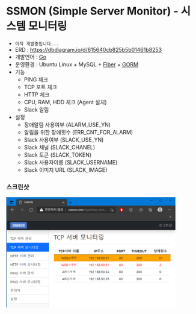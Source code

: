 # SSMON (Simple Server Monitor) - 시스템 모니터링

* `아직 개발중입니다...`
* ERD : https://dbdiagram.io/d/615640cb825b5b01461b8253
* 개발언어 : [Go](https://golang.org/)
* 운영환경 : Ubuntu Linux + MySQL + [Fiber](https://gofiber.io/) + [GORM](https://gorm.io/)
* 기능
  * PING 체크
  * TCP 포트 체크
  * HTTP 체크
  * CPU, RAM, HDD 체크 (Agent 설치)
  * Slack 알림
* 설정
  * 장애알림 사용여부 (ALARM_USE_YN)
  * 알림을 위한 장애횟수 (ERR_CNT_FOR_ALARM)
  * Slack 사용여부 (SLACK_USE_YN)
  * Slack 채널     (SLACK_CHANEL)
  * Slack 토큰     (SLACK_TOKEN)
  * Slack 사용자이름 (SLACK_USERNAME)
  * Slack 이미지 URL (SLACK_IMAGE)

### 스크린샷
<img src="screenshots/tcp_monitor.png" width="450px" title="TCP Server Monitor"/>
